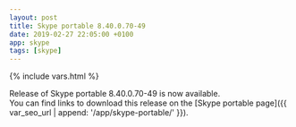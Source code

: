 ```yaml
---
layout: post
title: Skype portable 8.40.0.70-49
date: 2019-02-27 22:05:00 +0100
app: skype
tags: [skype]
---
```

{% include vars.html %}

Release of Skype portable 8.40.0.70-49 is now available.<br />
You can find links to download this release on the [Skype portable page]({{ var_seo_url | append: '/app/skype-portable/' }}).